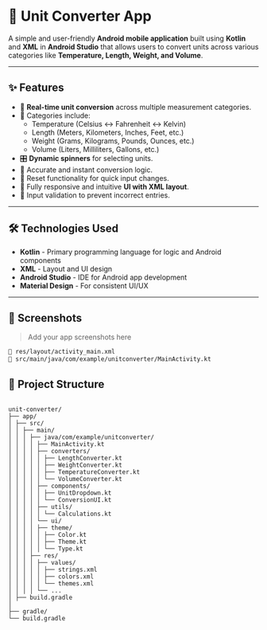 # 📱 Unit Converter App

A simple and user-friendly **Android mobile application** built using **Kotlin** and **XML** in **Android Studio** that allows users to convert units across various categories like **Temperature, Length, Weight, and Volume**.

---

## ✨ Features

- 🔄 **Real-time unit conversion** across multiple measurement categories.
- 📏 Categories include:
  - Temperature (Celsius ↔ Fahrenheit ↔ Kelvin)
  - Length (Meters, Kilometers, Inches, Feet, etc.)
  - Weight (Grams, Kilograms, Pounds, Ounces, etc.)
  - Volume (Liters, Milliliters, Gallons, etc.)
- 🎛️ **Dynamic spinners** for selecting units.
- 🧮 Accurate and instant conversion logic.
- 🔁 Reset functionality for quick input changes.
- 📱 Fully responsive and intuitive **UI with XML layout**.
- 🚫 Input validation to prevent incorrect entries.

---

## 🛠️ Technologies Used

- **Kotlin** - Primary programming language for logic and Android components
- **XML** - Layout and UI design
- **Android Studio** - IDE for Android app development
- **Material Design** - For consistent UI/UX

---

## 📸 Screenshots

> Add your app screenshots here

```bash
📍 res/layout/activity_main.xml
📍 src/main/java/com/example/unitconverter/MainActivity.kt
```

## 📂 Project Structure
```

unit-converter/
├── app/
│ ├── src/
│ │ ├── main/
│ │ │ ├── java/com/example/unitconverter/
│ │ │ │ ├── MainActivity.kt 
│ │ │ │ ├── converters/ 
│ │ │ │ │ ├── LengthConverter.kt
│ │ │ │ │ ├── WeightConverter.kt
│ │ │ │ │ ├── TemperatureConverter.kt
│ │ │ │ │ └── VolumeConverter.kt
│ │ │ │ ├── components/
│ │ │ │ │ ├── UnitDropdown.kt
│ │ │ │ │ └── ConversionUI.kt
│ │ │ │ ├── utils/
│ │ │ │ │ └── Calculations.kt
│ │ │ │ └── ui/
│ │ │ │ ├── theme/
│ │ │ │ │ ├── Color.kt
│ │ │ │ │ ├── Theme.kt
│ │ │ │ │ └── Type.kt
│ │ │ ├── res/
│ │ │ │ ├── values/
│ │ │ │ │ ├── strings.xml
│ │ │ │ │ ├── colors.xml
│ │ │ │ │ └── themes.xml
│ │ │ │ └── ...
│ ├── build.gradle
│
├── gradle/
└── build.gradle

```
